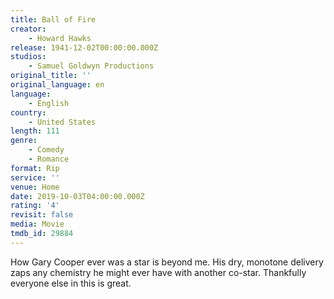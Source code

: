 ```yaml
---
title: Ball of Fire
creator:
    - Howard Hawks
release: 1941-12-02T00:00:00.000Z
studios:
    - Samuel Goldwyn Productions
original_title: ''
original_language: en
language:
    - English
country:
    - United States
length: 111
genre:
    - Comedy
    - Romance
format: Rip
service: ''
venue: Home
date: 2019-10-03T04:00:00.000Z
rating: '4'
revisit: false
media: Movie
tmdb_id: 29884
---
```


How Gary Cooper ever was a star is beyond me. His dry, monotone delivery zaps any chemistry he might ever have with another co-star. Thankfully everyone else in this is great.
